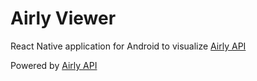 # Airly Viewer
React Native application for Android to visualize [Airly API](https://developer.airly.eu/)

Powered by [Airly API](https://developer.airly.eu/)
